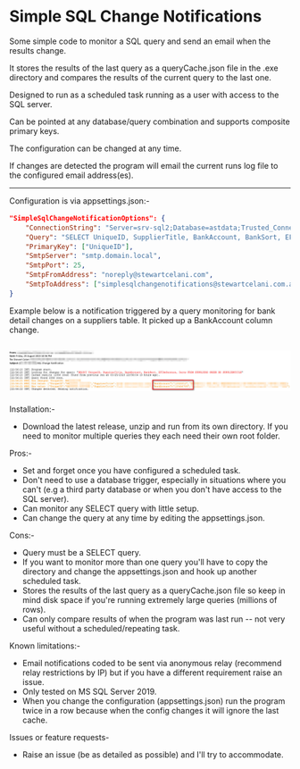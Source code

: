 ﻿# Simple SQL Change Notifications

Some simple code to monitor a SQL query and send an email when the results change.

It stores the results of the last query as a queryCache.json file in the .exe directory and compares the results of the current query to the last one.

Designed to run as a scheduled task running as a user with access to the SQL server.

Can be pointed at any database/query combination and supports composite primary keys.

The configuration can be changed at any time.

If changes are detected the program will email the current runs log file to the configured email address(es).

---

Configuration is via appsettings.json:-
```json
"SimpleSqlChangeNotificationOptions": {
    "ConnectionString": "Server=srv-sql2;Database=astdata;Trusted_Connection=True;TrustServerCertificate=True;",
    "Query": "SELECT UniqueID, SupplierTitle, BankAccount, BankSort, EFTReference, Terms FROM SUPPLIERS ORDER BY SUPPLIERTITLE",
    "PrimaryKey": ["UniqueID"],
    "SmtpServer": "smtp.domain.local",
    "SmtpPort": 25,
    "SmtpFromAddress": "noreply@stewartcelani.com",
    "SmtpToAddress": ["simplesqlchangenotifications@stewartcelani.com.au", "extraaddresseshere@example.com"]
}
```

Example below is a notification triggered by a query monitoring for bank detail changes on a suppliers table. It picked up a BankAccount column change.

![example.jpg](example.jpg)
---

Installation:-
- Download the latest release, unzip and run from its own directory. If you need to monitor multiple queries they each need their own root folder.

Pros:-
- Set and forget once you have configured a scheduled task.
- Don't need to use a database trigger, especially in situations where you can't (e.g a third party database or when you don't have access to the SQL server).
- Can monitor any SELECT query with little setup.
- Can change the query at any time by editing the appsettings.json.

Cons:-
- Query must be a SELECT query.
- If you want to monitor more than one query you'll have to copy the directory and change the appsettings.json and hook up another scheduled task.
- Stores the results of the last query as a queryCache.json file so keep in mind disk space if you're running extremely large queries (millions of rows).
- Can only compare results of when the program was last run -- not very useful without a scheduled/repeating task.

Known limitations:- 
- Email notifications coded to be sent via anonymous relay (recommend relay restrictions by IP) but if you have a different requirement raise an issue.
- Only tested on MS SQL Server 2019.
- When you change the configuration (appsettings.json) run the program twice in a row because when the config changes it will ignore the last cache.

Issues or feature requests-
- Raise an issue (be as detailed as possible) and I'll try to accommodate.
